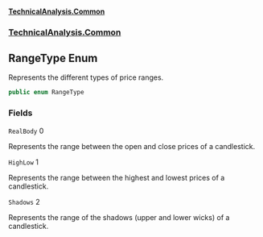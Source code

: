 #### [TechnicalAnalysis\.Common](Atypical.TechnicalAnalysis.Common.md 'Atypical\.TechnicalAnalysis\.Common')
### [TechnicalAnalysis\.Common](Atypical.TechnicalAnalysis.Common.md#TechnicalAnalysis.Common 'TechnicalAnalysis\.Common')

## RangeType Enum

Represents the different types of price ranges\.

```csharp
public enum RangeType
```
### Fields

<a name='TechnicalAnalysis.Common.RangeType.RealBody'></a>

`RealBody` 0

Represents the range between the open and close prices of a candlestick\.

<a name='TechnicalAnalysis.Common.RangeType.HighLow'></a>

`HighLow` 1

Represents the range between the highest and lowest prices of a candlestick\.

<a name='TechnicalAnalysis.Common.RangeType.Shadows'></a>

`Shadows` 2

Represents the range of the shadows \(upper and lower wicks\) of a candlestick\.